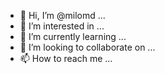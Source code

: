 - 👋 Hi, I’m @milomd ...
- 👀 I’m interested in ...
- 🌱 I’m currently learning ...
- 💞️ I’m looking to collaborate on ...
- 📫 How to reach me ...

<!---
milomd/milomd is a ✨ special ✨ repository because its `README.md` (this file) appears on your GitHub profile.
You can click the Preview link to take a look at your changes.
--->
